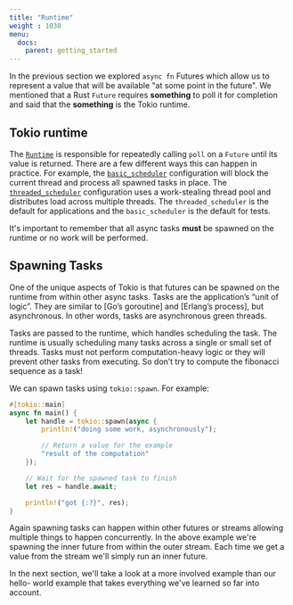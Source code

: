 ```yaml
---
title: "Runtime"
weight : 1030
menu:
  docs:
    parent: getting_started
---
```


In the previous section we explored `async fn` Futures which allow us to represent
a value that will be available "at some point in the future". We mentioned that
a Rust `Future` requires **something** to poll it for completion and said that
the **something** is the Tokio runtime.

## Tokio runtime

The [`Runtime`] is responsible for repeatedly calling `poll` on a `Future` until
its value is returned. There are a few different ways this can happen in
practice. For example, the [`basic_scheduler`] configuration will block the
current thread and process all spawned tasks in place. The
[`threaded_scheduler`] configuration uses a work-stealing thread pool and
distributes load across multiple threads. The `threaded_scheduler` is the
default for applications and the `basic_scheduler` is the default for tests.

It's important to remember that all async tasks **must** be spawned on the
runtime or no work will be performed.

## Spawning Tasks

One of the unique aspects of Tokio is that futures can be spawned on the runtime
from within other async tasks. Tasks are the application’s “unit of logic”.
They are similar to [Go’s goroutine] and [Erlang’s process], but asynchronous.
In other words, tasks are asynchronous green threads.

Tasks are passed to the runtime, which handles scheduling the task. The runtime
is usually scheduling many tasks across a single or small set of threads. Tasks
must not perform computation-heavy logic or they will prevent other tasks from
executing. So don’t try to compute the fibonacci sequence as a task!

We can spawn tasks using `tokio::spawn`. For example:

```rust
#[tokio::main]
async fn main() {
    let handle = tokio::spawn(async {
        println!("doing some work, asynchronously");

        // Return a value for the example
        "result of the computation"
    });

    // Wait for the spawned task to finish
    let res = handle.await;

    println!("got {:?}", res);
}
```

Again spawning tasks can happen within other futures or streams allowing
multiple things to happen concurrently. In the above example we're spawning the
inner future from within the outer stream. Each time we get a value from the
stream we'll simply run an inner future.

In the next section, we'll take a look at a more involved example than our hello-
world example that takes everything we've learned so far into account.

[`Runtime`]: https://docs.rs/tokio/0.2/tokio/runtime/struct.Runtime.html
[`basic_scheduler`]: https://docs.rs/tokio/0.2/tokio/runtime/struct.Builder.html#method.basic_scheduler
[`threaded_scheduler`]: https://docs.rs/tokio/0.2/tokio/runtime/struct.Builder.html#method.threaded_scheduler
